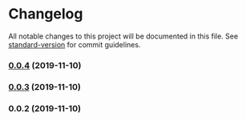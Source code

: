 # Changelog

All notable changes to this project will be documented in this file. See [standard-version](https://github.com/conventional-changelog/standard-version) for commit guidelines.

### [0.0.4](https://github.com/alexxsexotic/leafy-design-system/compare/v0.0.3...v0.0.4) (2019-11-10)

### [0.0.3](https://github.com/alexxsexotic/leafy-design-system/compare/v0.0.2...v0.0.3) (2019-11-10)

### 0.0.2 (2019-11-10)
